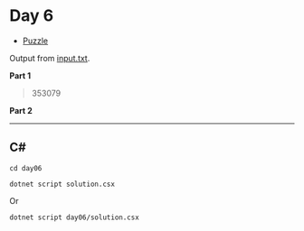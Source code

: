 # Day 6

- [Puzzle](PUZZLE.md)

Output from [input.txt](day06/input.txt).

**Part 1**

> 353079

**Part 2**

> 

---

## C#

`cd day06`

`dotnet script solution.csx`

Or

`dotnet script day06/solution.csx`
